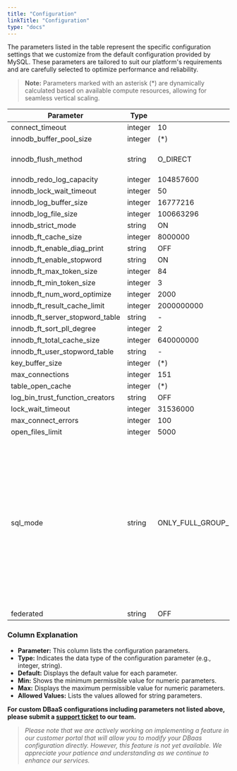 ```yaml
---
title: "Configuration"
linkTitle: "Configuration"
type: "docs"
---
```


The parameters listed in the table represent the specific configuration settings that we customize from the default configuration provided by MySQL. These parameters are tailored to suit our platform's requirements and are carefully selected to optimize performance and reliability.

> **Note:** Parameters marked with an asterisk (*) are dynamically calculated based on available compute resources, allowing for seamless vertical scaling.

| Parameter | Type | Default | Min | Max | Allowed Values |
|-----------|------|---------|----|------|----------------|
| connect_timeout                 | integer | 10 | 2 | 31536000 |  |
| innodb_buffer_pool_size         | integer | (*) | 2097152 | 9223372036854775807 | |
| innodb_flush_method             | string | O_DIRECT | | | fsync, O_DSYNC, littlesync, nosync, O_DIRECT, O_DIRECT_NO_FSYNC |
| innodb_redo_log_capacity        | integer | 104857600 | 8388608 | 137438953472 | |
| innodb_lock_wait_timeout        | integer | 50 | 0 | 100000000 | |
| innodb_log_buffer_size          | integer | 16777216 | 262144 | 4294967295 | |
| innodb_log_file_size            | integer | 100663296 | 1048576 | 549755813888 | |
| innodb_strict_mode              | string | ON |  |  | ON, OFF |
| innodb_ft_cache_size            | integer | 8000000    | 1600000  | 80000000             | |
| innodb_ft_enable_diag_print     | string  | OFF        |          |                      | ON, OFF |
| innodb_ft_enable_stopword       | string  | ON         |          |                      | ON, OFF |
| innodb_ft_max_token_size        | integer | 84         | 10       | 84                   | |
| innodb_ft_min_token_size        | integer | 3          | 0        | 16                   | |
| innodb_ft_num_word_optimize     | integer | 2000       | 1000     | 10000                | |
| innodb_ft_result_cache_limit    | integer | 2000000000 | 1000000  | 18446744073709551615 | |
| innodb_ft_server_stopword_table | string  | -          |          |                      | |
| innodb_ft_sort_pll_degree       | integer | 2          | 1        | 32                   | |
| innodb_ft_total_cache_size      | integer | 640000000  | 32000000 | 1600000000           | |
| innodb_ft_user_stopword_table   | string  | -          |          |                      | |
| key_buffer_size                 | integer | (*) | 0 | 4294967295 | |
| max_connections                 | integer | 151 | 10 | 100000 | |
| table_open_cache                | integer | (*) | 1 | 1048576 | |
| log_bin_trust_function_creators | string | OFF | | | ON, OFF |
| lock_wait_timeout               | integer | 31536000 | 1 | 31536000 | |
| max_connect_errors              | integer | 100 | 1 | 4294967295 | |
| open_files_limit                | integer | 5000 | 0 | 4294967295 | |
| sql_mode                        | string | ONLY_FULL_GROUP_BY,STRICT_TRANS_TABLES,NO_ZERO_IN_DATE,NO_ZERO_DATE,ERROR_FOR_DIVISION_BY_ZERO,NO_ENGINE_SUBSTITUTION | | | ALLOW_INVALID_DATES, ANSI, ANSI_QUOTES, ERROR_FOR_DIVISION_BY_ZERO, HIGH_NOT_PRECEDENCE, IGNORE_SPACE, NO_AUTO_VALUE_ON_ZERO, NO_BACKSLASH_ESCAPES, NO_DIR_IN_CREATE, NO_ENGINE_SUBSTITUTION, NO_UNSIGNED_SUBTRACTION, NO_ZERO_DATE, NO_ZERO_IN_DATE, ONLY_FULL_GROUP_BY, PAD_CHAR_TO_FULL_LENGTH, PIPES_AS_CONCAT, REAL_AS_FLOAT, STRICT_ALL_TABLES, STRICT_TRANS_TABLES, TIME_TRUNCATE_FRACTIONAL |
| federated                       | string | OFF | | | ON, OFF |

### Column Explanation

- **Parameter:** This column lists the configuration parameters.
- **Type:** Indicates the data type of the configuration parameter (e.g., integer, string).
- **Default:** Displays the default value for each parameter.
- **Min:** Shows the minimum permissible value for numeric parameters.
- **Max:** Displays the maximum permissible value for numeric parameters.
- **Allowed Values:** Lists the values allowed for string parameters.

**For custom DBaaS configurations including parameters not listed above, please submit a [support ticket](https://customerservice.plusserver.com/support/ticket-create) to our team.**

> *Please note that we are actively working on implementing a feature in our customer portal that will allow you to modify your DBaas configuration directly. However, this feature is not yet available. We appreciate your patience and understanding as we continue to enhance our services.*
